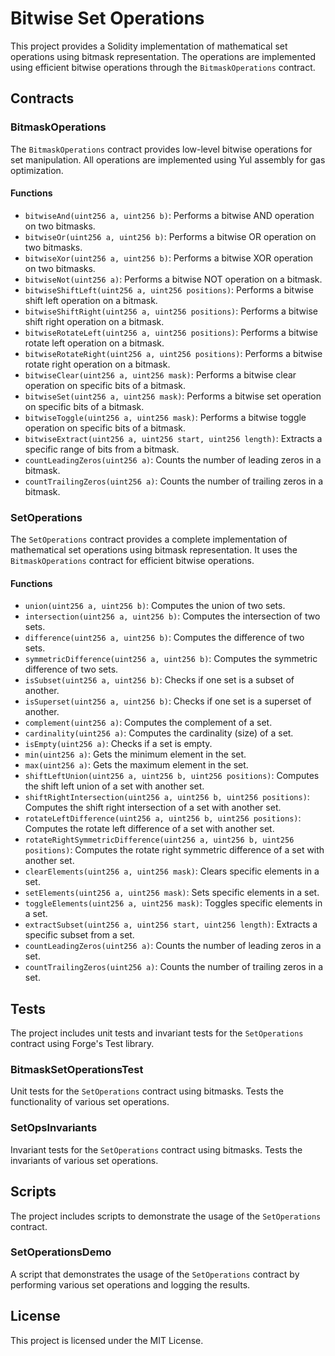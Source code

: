 # Bitwise Set Operations

This project provides a Solidity implementation of mathematical set operations using bitmask representation. The operations are implemented using efficient bitwise operations through the `BitmaskOperations` contract.

## Contracts

### BitmaskOperations

The `BitmaskOperations` contract provides low-level bitwise operations for set manipulation. All operations are implemented using Yul assembly for gas optimization.

#### Functions

- `bitwiseAnd(uint256 a, uint256 b)`: Performs a bitwise AND operation on two bitmasks.
- `bitwiseOr(uint256 a, uint256 b)`: Performs a bitwise OR operation on two bitmasks.
- `bitwiseXor(uint256 a, uint256 b)`: Performs a bitwise XOR operation on two bitmasks.
- `bitwiseNot(uint256 a)`: Performs a bitwise NOT operation on a bitmask.
- `bitwiseShiftLeft(uint256 a, uint256 positions)`: Performs a bitwise shift left operation on a bitmask.
- `bitwiseShiftRight(uint256 a, uint256 positions)`: Performs a bitwise shift right operation on a bitmask.
- `bitwiseRotateLeft(uint256 a, uint256 positions)`: Performs a bitwise rotate left operation on a bitmask.
- `bitwiseRotateRight(uint256 a, uint256 positions)`: Performs a bitwise rotate right operation on a bitmask.
- `bitwiseClear(uint256 a, uint256 mask)`: Performs a bitwise clear operation on specific bits of a bitmask.
- `bitwiseSet(uint256 a, uint256 mask)`: Performs a bitwise set operation on specific bits of a bitmask.
- `bitwiseToggle(uint256 a, uint256 mask)`: Performs a bitwise toggle operation on specific bits of a bitmask.
- `bitwiseExtract(uint256 a, uint256 start, uint256 length)`: Extracts a specific range of bits from a bitmask.
- `countLeadingZeros(uint256 a)`: Counts the number of leading zeros in a bitmask.
- `countTrailingZeros(uint256 a)`: Counts the number of trailing zeros in a bitmask.

### SetOperations

The `SetOperations` contract provides a complete implementation of mathematical set operations using bitmask representation. It uses the `BitmaskOperations` contract for efficient bitwise operations.

#### Functions

- `union(uint256 a, uint256 b)`: Computes the union of two sets.
- `intersection(uint256 a, uint256 b)`: Computes the intersection of two sets.
- `difference(uint256 a, uint256 b)`: Computes the difference of two sets.
- `symmetricDifference(uint256 a, uint256 b)`: Computes the symmetric difference of two sets.
- `isSubset(uint256 a, uint256 b)`: Checks if one set is a subset of another.
- `isSuperset(uint256 a, uint256 b)`: Checks if one set is a superset of another.
- `complement(uint256 a)`: Computes the complement of a set.
- `cardinality(uint256 a)`: Computes the cardinality (size) of a set.
- `isEmpty(uint256 a)`: Checks if a set is empty.
- `min(uint256 a)`: Gets the minimum element in the set.
- `max(uint256 a)`: Gets the maximum element in the set.
- `shiftLeftUnion(uint256 a, uint256 b, uint256 positions)`: Computes the shift left union of a set with another set.
- `shiftRightIntersection(uint256 a, uint256 b, uint256 positions)`: Computes the shift right intersection of a set with another set.
- `rotateLeftDifference(uint256 a, uint256 b, uint256 positions)`: Computes the rotate left difference of a set with another set.
- `rotateRightSymmetricDifference(uint256 a, uint256 b, uint256 positions)`: Computes the rotate right symmetric difference of a set with another set.
- `clearElements(uint256 a, uint256 mask)`: Clears specific elements in a set.
- `setElements(uint256 a, uint256 mask)`: Sets specific elements in a set.
- `toggleElements(uint256 a, uint256 mask)`: Toggles specific elements in a set.
- `extractSubset(uint256 a, uint256 start, uint256 length)`: Extracts a specific subset from a set.
- `countLeadingZeros(uint256 a)`: Counts the number of leading zeros in a set.
- `countTrailingZeros(uint256 a)`: Counts the number of trailing zeros in a set.

## Tests

The project includes unit tests and invariant tests for the `SetOperations` contract using Forge's Test library.

### BitmaskSetOperationsTest

Unit tests for the `SetOperations` contract using bitmasks. Tests the functionality of various set operations.

### SetOpsInvariants

Invariant tests for the `SetOperations` contract using bitmasks. Tests the invariants of various set operations.

## Scripts

The project includes scripts to demonstrate the usage of the `SetOperations` contract.

### SetOperationsDemo

A script that demonstrates the usage of the `SetOperations` contract by performing various set operations and logging the results.

## License

This project is licensed under the MIT License.
